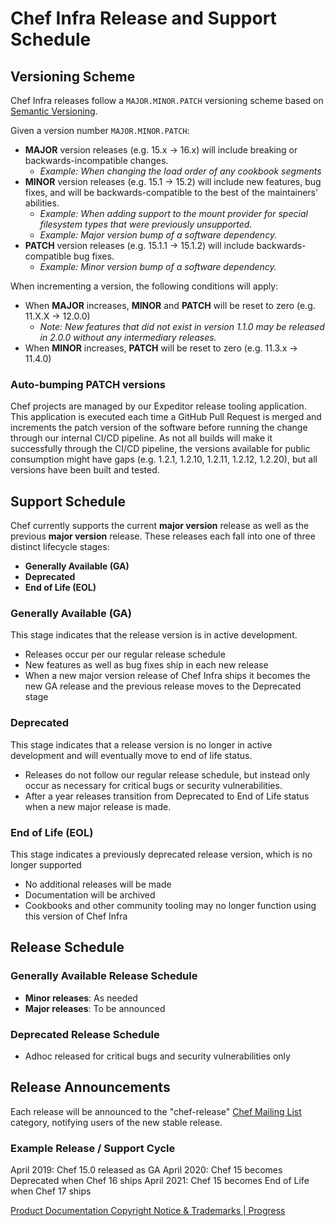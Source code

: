 # Chef Infra Release and Support Schedule

## Versioning Scheme

Chef Infra releases follow a `MAJOR.MINOR.PATCH` versioning scheme based on [Semantic Versioning](https://semver.org).

Given a version number `MAJOR.MINOR.PATCH`:

  * **MAJOR** version releases (e.g. 15.x -> 16.x) will include breaking or backwards-incompatible changes.
    * _Example: When changing the load order of any cookbook segments_
  * **MINOR** version releases (e.g. 15.1 -> 15.2) will include new features, bug fixes, and will be backwards-compatible to the best of the maintainers' abilities.
    * _Example: When adding support to the mount provider for special filesystem types that were previously unsupported._
    * _Example: Major version bump of a software dependency._
  * **PATCH** version releases (e.g. 15.1.1 -> 15.1.2) will include backwards-compatible bug fixes.
    * _Example: Minor version bump of a software dependency._

When incrementing a version, the following conditions will apply:

  * When **MAJOR** increases, **MINOR** and **PATCH** will be reset to zero (e.g. 11.X.X -> 12.0.0)
    * _Note: New features that did not exist in version 1.1.0 may be released in 2.0.0 without any intermediary releases._
  * When **MINOR** increases, **PATCH** will be reset to zero (e.g. 11.3.x -> 11.4.0)

### Auto-bumping PATCH versions

Chef projects are managed by our Expeditor release tooling application. This application is executed each time a GitHub Pull Request is merged and increments the patch version of the software before running the change through our internal CI/CD pipeline. As not all builds will make it successfully through the CI/CD pipeline, the versions available for public consumption might have gaps (e.g. 1.2.1, 1.2.10, 1.2.11, 1.2.12, 1.2.20), but all versions have been built and tested.

## Support Schedule

Chef currently supports the current **major version** release as well as the previous **major version** release. These releases each fall into one of three distinct lifecycle stages:

  - **Generally Available (GA)**
  - **Deprecated**
  - **End of Life (EOL)**

### Generally Available (GA)

This stage indicates that the release version is in active development.

  - Releases occur per our regular release schedule
  - New features as well as bug fixes ship in each new release
  - When a new major version release of Chef Infra ships it becomes the new GA release and the previous release moves to the Deprecated stage

### Deprecated

This stage indicates that a release version is no longer in active development and will eventually move to end of life status.

  - Releases do not follow our regular release schedule, but instead only occur as necessary for critical bugs or security vulnerabilities.
  - After a year releases transition from Deprecated to End of Life status when a new major release is made.

### End of Life (EOL)

This stage indicates a previously deprecated release version, which is no longer supported

  - No additional releases will be made
  - Documentation will be archived
  - Cookbooks and other community tooling may no longer function using this version of Chef Infra

## Release Schedule

### Generally Available Release Schedule

  - **Minor releases**: As needed
  - **Major releases**: To be announced

### Deprecated Release Schedule

  - Adhoc released for critical bugs and security vulnerabilities only

## Release Announcements

Each release will be announced to the "chef-release" [Chef Mailing List](https://discourse.chef.io) category, notifying users of the new stable release.

### Example Release / Support Cycle

April 2019: Chef 15.0 released as GA
April 2020: Chef 15 becomes Deprecated when Chef 16 ships
April 2021: Chef 15 becomes End of Life when Chef 17 ships

[Product Documentation Copyright Notice & Trademarks | Progress](https://www.progress.com/legal/documentation-copyright)
